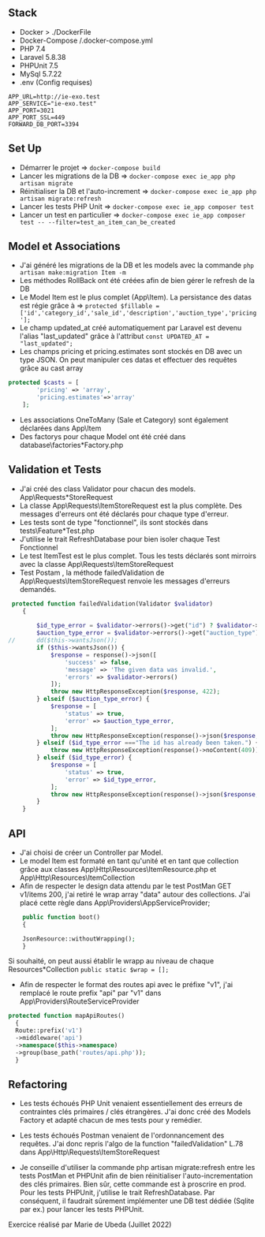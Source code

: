 ## Stack
- Docker > ./DockerFile
- Docker-Compose /.docker-compose.yml
- PHP 7.4
- Laravel 5.8.38
- PHPUnit 7.5
- MySql 5.7.22
- .env (Config requises)
```
APP_URL=http://ie-exo.test
APP_SERVICE="ie-exo.test"
APP_PORT=3021
APP_PORT_SSL=449
FORWARD_DB_PORT=3394
```

## Set Up
- Démarrer le projet  => `docker-compose build`
- Lancer les migrations de la DB => `docker-compose exec ie_app php artisan migrate`
- Réinitialiser la DB et l'auto-increment => `docker-compose exec ie_app php artisan migrate:refresh`
- Lancer les tests PHP Unit => `docker-compose exec ie_app composer test`
- Lancer un test en particulier => `docker-compose exec ie_app composer test -- --filter=test_an_item_can_be_created`

## Model et Associations
- J'ai généré les migrations de la DB et les models avec la commande
`php artisan make:migration Item -m`
- Les méthodes RollBack ont été créées afin de bien gérer le refresh de la DB
- Le Model Item est le plus complet (App\Item). La persistance des datas est régie grâce à => 
`protected $fillable =['id','category_id','sale_id','description','auction_type','pricing'];`
- Le champ updated_at créé automatiquement par Laravel est devenu l'alias "last_updated" grâce à l'attribut `const UPDATED_AT = "last_updated";`
- Les champs pricing et pricing.estimates sont stockés en DB avec un type JSON. On peut manipuler ces datas et effectuer des requêtes grâce au cast array
``` PHP
protected $casts = [
        'pricing' => 'array',
        'pricing.estimates'=>'array'
    ];
```
- Les associations OneToMany (Sale et Category) sont également déclarées dans App\Item
- Des factorys pour chaque Model ont été créé dans database\factories\*Factory.php

## Validation et Tests
- J'ai créé des class Validator pour chacun des models. App\Requests\*StoreRequest
- La classe App\Requests\ItemStoreRequest est la plus complète. Des messages d'erreurs ont été déclarés pour chaque type d'erreur.
- Les tests sont de type "fonctionnel", ils sont stockés dans tests\Feature\*Test.php
- J'utilise le trait RefreshDatabase pour bien isoler chaque Test Fonctionnel
- Le test ItemTest est le plus complet. Tous les tests déclarés sont mirroirs avec la classe App\Requests\ItemStoreRequest
- Test Postam , la méthode failedValidation de App\Requests\ItemStoreRequest renvoie les messages d'erreurs demandés.
```PHP
 protected function failedValidation(Validator $validator)
    {
        
        $id_type_error = $validator->errors()->get("id") ? $validator->errors()->get("id")[0] : false;
        $auction_type_error = $validator->errors()->get("auction_type") ? $validator->errors()->get("auction_type")[0] : false ;
//      dd($this->wantsJson());
        if ($this->wantsJson()) {
            $response = response()->json([
                'success' => false,
                'message' => 'The given data was invalid.',
                'errors' => $validator->errors()
            ]);
            throw new HttpResponseException($response, 422);
        } elseif ($auction_type_error) {
            $response = [
                'status' => true,
                'error' => $auction_type_error,
            ];
            throw new HttpResponseException(response()->json($response, 400));
        } elseif ($id_type_error ==="The id has already been taken.") {
            throw new HttpResponseException(response()->noContent(409));
        } elseif ($id_type_error) {
            $response = [
                'status' => true,
                'error' => $id_type_error,
            ];
            throw new HttpResponseException(response()->json($response, 400));
        }
    }
```
## API
- J'ai choisi de créer un Controller par Model. 
- Le model Item est formaté en tant qu'unité et en tant que collection grâce aux classes App\Http\Resources\ItemResource.php et App\Http\Resources\ItemCollection
- Afin de respecter le design data attendu par le test PostMan GET v1/items 200, 
j'ai retiré le wrap array "data" autour des collections. J'ai placé cette règle dans
  App\Providers\AppServiceProvider;
```PHP
    public function boot()
    {

    JsonResource::withoutWrapping();
    }    
```
Si souhaité, on peut aussi établir le wrapp au niveau de chaque Resources\*Collection
`public static $wrap = [];`

- Afin de respecter le format des routes api avec le préfixe "v1", j'ai remplacé le route prefix "api" par "v1" dans App\Providers\RouteServiceProvider
```PHP
protected function mapApiRoutes()
  {
  Route::prefix('v1')
  ->middleware('api')
  ->namespace($this->namespace)
  ->group(base_path('routes/api.php'));
  }
```



## Refactoring

- Les tests échoués PHP Unit venaient essentiellement des erreurs de contraintes clés primaires / clés étrangères.
  J'ai donc créé des Models Factory et adapté chacun de mes tests pour y remédier.

- Les tests échoués Postman venaient de l'ordonnancement des requêtes. J'ai donc repris l'algo de la function "failedValidation" L.78 dans App\Http\Requests\ItemStoreRequest

- Je conseille d'utiliser la commande php artisan migrate:refresh entre les tests PostMan et PHPUnit afin de bien réinitialiser l'auto-incrementation des clés primaires.
  Bien sûr, cette commande est à proscrire en prod.
  Pour les tests PHPUnit, j'utilise le trait RefreshDatabase. Par conséquent, il faudrait sûrement implémenter une DB test dédiée (Sqlite par ex.) pour lancer les tests PHPUnit.





Exercice réalisé par Marie de Ubeda (Juillet 2022)


